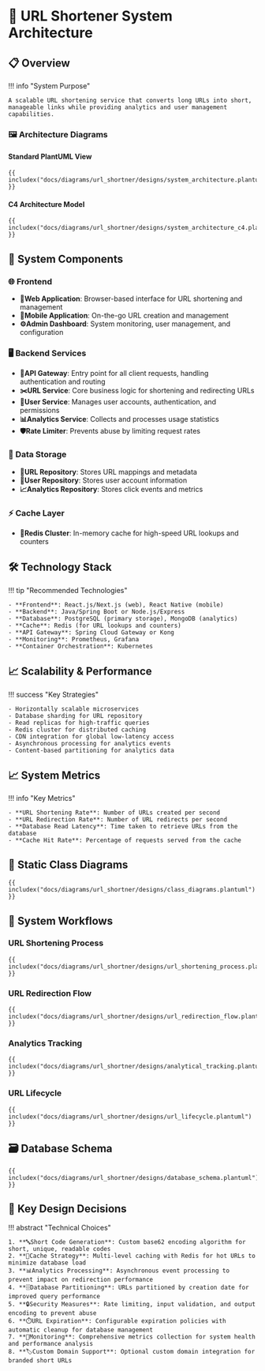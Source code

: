 <!-- markdownlint-disable MD013 -->

<!-- markdownlint-disable MD043 -->

# 🔗 URL Shortener System Architecture

## 📋 Overview

!!! info "System Purpose"

    A scalable URL shortening service that converts long URLs into short, manageable links while providing analytics and user management capabilities.

### 🖼️ Architecture Diagrams

#### Standard PlantUML View

```plantuml
{{ includex("docs/diagrams/url_shortner/designs/system_architecture.plantuml") }}
```

#### C4 Architecture Model

```plantuml
{{ includex("docs/diagrams/url_shortner/designs/system_architecture_c4.plantuml") }}
```

## 🧩 System Components

### 🌐 Frontend

- **📱Web Application**: Browser-based interface for URL shortening and management
- **📲Mobile Application**: On-the-go URL creation and management
- **⚙️Admin Dashboard**: System monitoring, user management, and configuration

### 🖥️ Backend Services

- **🚪API Gateway**: Entry point for all client requests, handling authentication and routing
- **✂️URL Service**: Core business logic for shortening and redirecting URLs
- **👤User Service**: Manages user accounts, authentication, and permissions
- **📊Analytics Service**: Collects and processes usage statistics
- **🛡️Rate Limiter**: Prevents abuse by limiting request rates

### 💾 Data Storage

- **🔗URL Repository**: Stores URL mappings and metadata
- **👥User Repository**: Stores user account information
- **📈Analytics Repository**: Stores click events and metrics

### ⚡ Cache Layer

- **🚀Redis Cluster**: In-memory cache for high-speed URL lookups and counters

## 🛠️ Technology Stack

!!! tip "Recommended Technologies"

    - **Frontend**: React.js/Next.js (web), React Native (mobile)
    - **Backend**: Java/Spring Boot or Node.js/Express
    - **Database**: PostgreSQL (primary storage), MongoDB (analytics)
    - **Cache**: Redis (for URL lookups and counters)
    - **API Gateway**: Spring Cloud Gateway or Kong
    - **Monitoring**: Prometheus, Grafana
    - **Container Orchestration**: Kubernetes

## 📈 Scalability & Performance

!!! success "Key Strategies"

    - Horizontally scalable microservices
    - Database sharding for URL repository
    - Read replicas for high-traffic queries
    - Redis cluster for distributed caching
    - CDN integration for global low-latency access
    - Asynchronous processing for analytics events
    - Content-based partitioning for analytics data

## 📈 System Metrics

!!! info "Key Metrics"

    - **URL Shortening Rate**: Number of URLs created per second
    - **URL Redirection Rate**: Number of URL redirects per second
    - **Database Read Latency**: Time taken to retrieve URLs from the database
    - **Cache Hit Rate**: Percentage of requests served from the cache

## 📝 Static Class Diagrams

```plantuml
{{ includex("docs/diagrams/url_shortner/designs/class_diagrams.plantuml") }}
```

## 🔄 System Workflows

### URL Shortening Process

```plantuml
{{ includex("docs/diagrams/url_shortner/designs/url_shortening_process.plantuml") }}
```

### URL Redirection Flow

```plantuml
{{ includex("docs/diagrams/url_shortner/designs/url_redirection_flow.plantuml") }}
```

### Analytics Tracking

```plantuml
{{ includex("docs/diagrams/url_shortner/designs/analytical_tracking.plantuml") }}
```

### URL Lifecycle

```plantuml
{{ includex("docs/diagrams/url_shortner/designs/url_lifecycle.plantuml") }}
```

## 🗃️ Database Schema

```plantuml
{{ includex("docs/diagrams/url_shortner/designs/database_schema.plantuml") }}
```

## 🧠 Key Design Decisions

!!! abstract "Technical Choices"

    1. **🔤Short Code Generation**: Custom base62 encoding algorithm for short, unique, readable codes
    2. **💨Cache Strategy**: Multi-level caching with Redis for hot URLs to minimize database load
    3. **📊Analytics Processing**: Asynchronous event processing to prevent impact on redirection performance
    4. **🗄️Database Partitioning**: URLs partitioned by creation date for improved query performance
    5. **🔒Security Measures**: Rate limiting, input validation, and output encoding to prevent abuse
    6. **⏱️URL Expiration**: Configurable expiration policies with automatic cleanup for database management
    7. **📡Monitoring**: Comprehensive metrics collection for system health and performance analysis
    8. **🏷️Custom Domain Support**: Optional custom domain integration for branded short URLs
